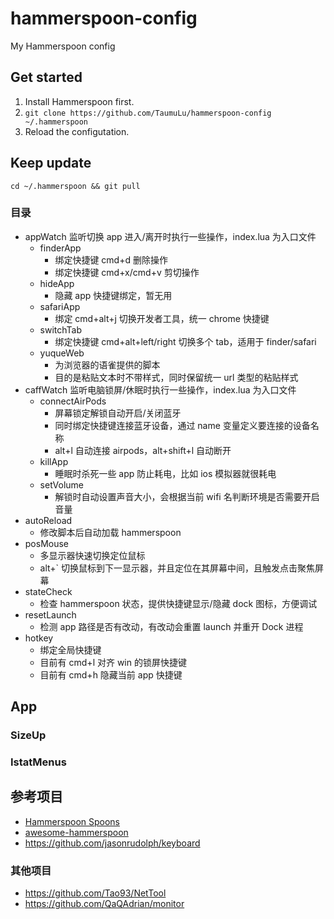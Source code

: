 # hammerspoon-config
My Hammerspoon config

## Get started
1. Install Hammerspoon first.
2. `git clone https://github.com/TaumuLu/hammerspoon-config ~/.hammerspoon`
3. Reload the configutation.

## Keep update
`cd ~/.hammerspoon && git pull`

### 目录
- appWatch 监听切换 app 进入/离开时执行一些操作，index.lua 为入口文件
  - finderApp
    - 绑定快捷键 cmd+d 删除操作
    - 绑定快捷键 cmd+x/cmd+v 剪切操作
  - hideApp
    - 隐藏 app 快捷键绑定，暂无用
  - safariApp
    - 绑定 cmd+alt+j 切换开发者工具，统一 chrome 快捷键
  - switchTab
    - 绑定快捷键 cmd+alt+left/right 切换多个 tab，适用于 finder/safari
  - yuqueWeb
    - 为浏览器的语雀提供的脚本
    - 目的是粘贴文本时不带样式，同时保留统一 url 类型的粘贴样式
- caffWatch 监听电脑锁屏/休眠时执行一些操作，index.lua 为入口文件
  - connectAirPods
    - 屏幕锁定解锁自动开启/关闭蓝牙
    - 同时绑定快捷键连接蓝牙设备，通过 name 变量定义要连接的设备名称
    - alt+l 自动连接 airpods，alt+shift+l 自动断开
  - killApp
    - 睡眠时杀死一些 app 防止耗电，比如 ios 模拟器就很耗电
  - setVolume
    - 解锁时自动设置声音大小，会根据当前 wifi 名判断环境是否需要开启音量
- autoReload
  - 修改脚本后自动加载 hammerspoon
- posMouse
  - 多显示器快速切换定位鼠标
  - alt+` 切换鼠标到下一显示器，并且定位在其屏幕中间，且触发点击聚焦屏幕
- stateCheck
  - 检查 hammerspoon 状态，提供快捷键显示/隐藏 dock 图标，方便调试
- resetLaunch
   - 检测 app 路径是否有改动，有改动会重置 launch 并重开 Dock 进程
- hotkey
  - 绑定全局快捷键
  - 目前有 cmd+l 对齐 win 的锁屏快捷键
  - 目前有 cmd+h 隐藏当前 app 快捷键

## App

### SizeUp

### IstatMenus

## 参考项目
- [Hammerspoon Spoons](https://github.com/Hammerspoon/Spoons)
- [awesome-hammerspoon](https://github.com/ashfinal/awesome-hammerspoon)
- https://github.com/jasonrudolph/keyboard

### 其他项目
- https://github.com/Tao93/NetTool
- https://github.com/QaQAdrian/monitor
